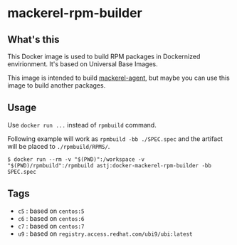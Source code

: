 # mackerel-rpm-builder

## What's this

This Docker image is used to build RPM packages in Dockernized envirionment.  It's based on Universal Base Images.

This image is intended to build [mackerel-agent](https://github.com/mackerelio/mackerel-agent), but maybe you can use this image to build another packages.

## Usage

Use `docker run ...` instead of `rpmbuild` command.

Following example will work as `rpmbuild -bb ./SPEC.spec` and the artifact will be placed to `./rpmbuild/RPMS/`.

```
$ docker run --rm -v "$(PWD)":/workspace -v "$(PWD)/rpmbuild":/rpmbuild astj:docker-mackerel-rpm-builder -bb SPEC.spec
```

## Tags

- `c5` : based on `centos:5`
- `c6` : based on `centos:6`
- `c7` : based on `centos:7`
- `u9` : based on `registry.access.redhat.com/ubi9/ubi:latest`
